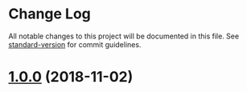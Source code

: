 # Change Log

All notable changes to this project will be documented in this file. See [standard-version](https://github.com/conventional-changelog/standard-version) for commit guidelines.

<a name="1.0.0"></a>
# [1.0.0](https://github.com/Yproximite/yProx-cli/compare/v1.0.0-beta.30...v1.0.0) (2018-11-02)
